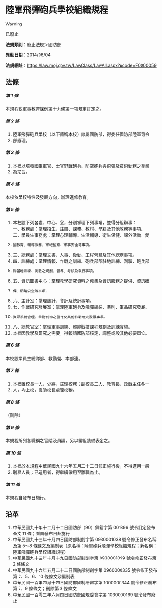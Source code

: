 # 陸軍飛彈砲兵學校組織規程


> [!WARNING]
> 已廢止


**法規類別**：廢止法規＞國防部

**異動日期**：2014/06/04  

**法規網址**：https://law.moj.gov.tw/LawClass/LawAll.aspx?pcode=F0000059



## 法條
##### 第 1 條
本規程依軍事教育條例第十九條第一項規定訂定之。

##### 第 2 條
1. 陸軍飛彈砲兵學校（以下簡稱本校）隸屬國防部，得委任國防部陸軍司令
1. 部辦理。

##### 第 3 條
1. 本校以培養國軍軍官、士官野戰砲兵、防空砲兵與飛彈及技術勤務之專業
1. 為宗旨。

##### 第 4 條
本校依學校特性及發展方向，辦理進修教育。

##### 第 5 條
1. 本校設下列各處、中心、室，分別掌理下列事項，並得分組辦事：  
一、教務處：掌理招生、註冊、課務、教材、學籍及其他教務等事項。  
二、學員生事務處：掌理心理輔導、生活輔導、衛生保健、課外活動、愛
1.     國教育、輔導服務、軍紀監察、軍事安全等事項。
1. 三、總務處：掌理文書、人事、後勤、工程營建及其他總務事項。
1. 四、訓練處：掌理情報、作戰之訓練、砲兵部隊駐地訓練、測驗、砲兵部
1.     隊基地訓練、測驗之規劃、督導、考核及執行事項。
1. 五、資訊圖書中心：掌理教學研究資料之蒐集及資訊服務之提供、資訊確
1.     保、網路安全等事項。
1. 六、主計室：掌理歲計、會計及統計事項。
1. 七、作戰研究發展室：掌理陸軍砲兵及飛彈編裝、準則、軍品研究發展、
1.     資訊系統管理、學術刊物之發行及其他作戰研究發展事項。
1. 八、總教官室：掌理軍事訓練、體能戰技課程規劃及訓練實施。
1. 本校因教學及研究之需要，得報請國防部核定，調整或設其他必要單位。

##### 第 6 條
本校設學員生總隊部、教勤營、本部連。

##### 第 7 條
1. 本校置校長一人，少將，綜理校務；副校長二人、教育長、政戰主任各一
1. 人，均上校，襄助校長處理校務。

##### 第 8 條
（刪除）

##### 第 9 條
本規程所列各職稱之官階及員額，另以編組裝備表定之。

##### 第 10 條
1. 本校於本規程中華民國九十六年五月二十二日修正施行後，不得進用一般
1. 聘雇人員；已進用者，得繼續僱用至離職為止。

##### 第 11 條
本規程自發布日施行。

## 沿革
1. 中華民國九十年十二月十二日國防部（90）鐸錮字第 001396 號令訂定發布全文 11 條；並自發布日起施行
1. 中華民國九十三年十月四日國防部制剴字第 0930001038 號令修正發布名稱及第 5～8 條條文及編制表（原名稱：陸軍砲兵飛彈學校組織規程；新名稱：陸軍飛彈砲兵學校組織規程）
1. 中華民國九十三年十月十九日國防部制剴字第 0930001099 號令修正發布第 2  條條文
1. 中華民國九十六年五月二十二日國防部制創字第 0960000335 號令修正發布第 2、5、6、10  條條文及編制表
1. 中華民國一百年四月十四日國防部國制研審字第 1000000344 號令修正發布第 7、9 條條文；刪除第 8  條條文
1. 中華民國一百零三年六月四日國防部國規委會字第 1030000169 號令發布廢止
